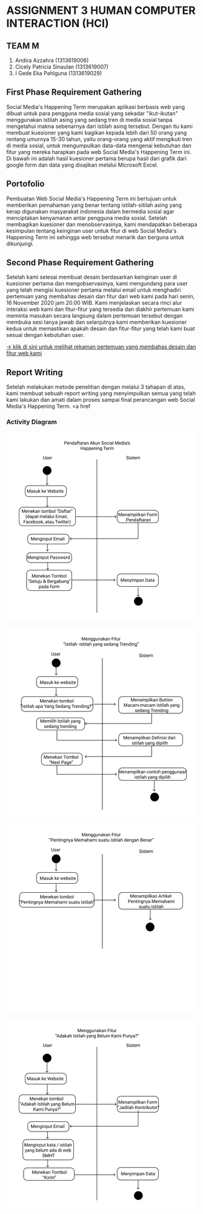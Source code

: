 # ASSIGNMENT 3 HUMAN COMPUTER INTERACTION (HCI)

## TEAM M
1. Andira Azzahra (1313619006)
2. Cicely Patricia Sinaulan (1313619007)
3. I Gede Eka Pahlguna (1313619029)

## First Phase Requirement Gathering
Social Media's Happening Term merupakan aplikasi berbasis web yang dibuat untuk para pengguna media sosial yang sekadar "ikut-ikutan" menggunakan istilah asing
yang sedang tren di media sosial tanpa mengetahui makna sebenarnya dari istilah asing tersebut. Dengan itu kami membuat kuesioner yang kami bagikan kepada lebih dari 50 orang yang rentang umurnya 15-30 tahun, yaitu orang-orang yang aktif mengikuti tren di media sosial, untuk mengumpulkan data-data mengenai kebutuhan dan fitur yang mereka harapkan pada web Social Media's Happening Term ini. Di bawah ini adalah hasil kuesioner pertama berupa hasil dari grafik dari google form dan data yang disajikan melalui Microsoft Excel.
## Portofolio
Pembuatan Web Social Media's Happening Term ini bertujuan untuk memberikan pemahaman yang benar tentang istilah-sitilah asing yang kerap digunakan masyarakat indonesia
dalam bermedia sosial agar menciptakan kenyamanan antar pengguna media sosial. Setelah membagikan kuesioner dan menobservasinya, kami mendapatkan beberapa kesimpulan
tentang keinginan user untuk fitur di  web Social Media's Happening Term ini sehingga web tersebut menarik dan berguna untuk dikunjungi.

## Second Phase Requirement Gathering
Setelah kami selesai membuat desain berdasarkan keinginan user di kuesioner pertama dan mengobservasinya, kami mengundang para user yang telah mengisi kuesioner pertama 
melalui email untuk menghadiri pertemuan yang membahas desain dan fitur dari web kami pada hari senin, 16 November 2020 jam 20.00 WIB. Kami menjelaskan secara rinci alur
interaksi web kami dan fitur-fitur yang tersedia dan diakhir pertemuan kami meminta masukan secara langsung dalam pertemuan tersebut dengan membuka sesi tanya jawab dan selanjutnya kami memberikan kuesioner kedua untuk memastikan apakah desain dan fitur-fitur yang telah kami buat sesuai dengan kebutuhan user.
<p><a href="https://youtu.be/LtsBEKClP-M">→ klik di sini untuk melihat rekaman pertemuan yang membahas desain dan fitur web kami</a></p>

## Report Writing
Setelah melakukan metode penelitian dengan melalui 3 tahapan di atas, kami membuat sebuah report writing yang menyimpulkan semua yang telah kami lakukan dan amati dalam proses sampai final perancangan web Social Media's Happening Term. 
<a href



<h3> Activity Diagram </h3>

<p><img src="pertama.png"></p>
<p><img src="kedua.png"></p>
<p><img src="ketiga.png"></p>
<p><img src="keempat.png"></p>


